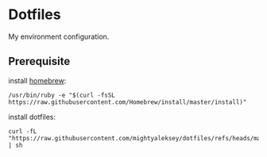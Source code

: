 # Dotfiles
My environment configuration.

## Prerequisite
install [homebrew](https://brew.sh):
```
/usr/bin/ruby -e "$(curl -fsSL https://raw.githubusercontent.com/Homebrew/install/master/install)"
```

install dotfiles:
```
curl -fL "https://raw.githubusercontent.com/mightyaleksey/dotfiles/refs/heads/master/scripts/install.sh" | sh
```